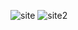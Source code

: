 ![site](https://user-images.githubusercontent.com/61702107/202715174-cbc34d13-309e-436e-8ab2-1f3f9191ed18.png)
![site2](https://user-images.githubusercontent.com/61702107/202715178-66aed29b-da7c-4dbb-892a-b66517b531db.png)
